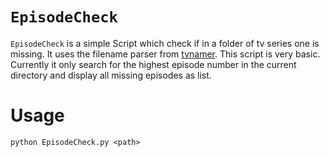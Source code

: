 # `EpisodeCheck`
`EpisodeCheck` is a simple Script which check if in a folder of tv series one is missing. It uses the filename parser from [tvnamer](https://github.com/dbr/tvnamer). This script is very basic. Currently it only search for the highest episode number in the current directory and display all missing episodes as list.

# Usage
    python EpisodeCheck.py <path>
